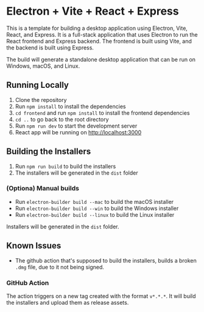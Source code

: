 # Electron + Vite + React + Express

This is a template for building a desktop application using Electron, Vite, React, and Express. It is a full-stack application that uses Electron to run the React frontend and Express backend. The frontend is built using Vite, and the backend is built using Express.

The build will generate a standalone desktop application that can be run on Windows, macOS, and Linux.

## Running Locally

1. Clone the repository
2. Run `npm install` to install the dependencies
3. `cd frontend` and run `npm install` to install the frontend dependencies
4. `cd ..` to go back to the root directory
5. Run `npm run dev` to start the development server
6. React app will be running on [http://localhost:3000](http://localhost:3000)

## Building the Installers

1. Run `npm run build` to build the installers
2. The installers will be generated in the `dist` folder

### (Optiona) Manual builds

- Run `electron-builder build --mac` to build the macOS installer
- Run `electron-builder build --win` to build the Windows installer
- Run `electron-builder build --linux` to build the Linux installer

Installers will be generated in the `dist` folder.

## Known Issues

- The github action that's supposed to build the installers, builds a broken `.dmg` file, due to it not being signed.

### GitHub Action

The action triggers on a new tag created with the format `v*.*.*`. It will build the installers and upload them as release assets.
